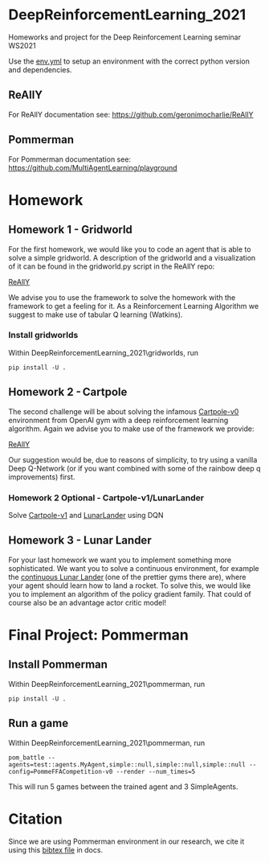 # DeepReinforcementLearning_2021
Homeworks and project for the Deep Reinforcement Learning seminar WS2021

Use the [env.yml](../master/env.yml) to setup an environment with the correct python version and dependencies.

## ReAllY
For ReAllY documentation see: https://github.com/geronimocharlie/ReAllY

## Pommerman
For Pommerman documentation see: https://github.com/MultiAgentLearning/playground

# Homework

## Homework 1 - Gridworld

For the first homework, we would like you to code an agent that is able to solve a simple gridworld.
A description of the gridworld and a visualization of it can be found in the gridworld.py script in the ReAllY repo:

[ReAllY](https://github.com/geronimocharlie/ReAllY)

We advise you to use the framework to solve the homework with the framework to get a feeling for it. As a Reinforcement Learning Algorithm we suggest to make use of tabular Q learning (Watkins).

### Install gridworlds

Within DeepReinforcementLearning_2021\gridworlds, run 

`pip install -U .`

## Homework 2 - Cartpole
The second challenge will be about solving the infamous [Cartpole-v0](https://gym.openai.com/envs/CartPole-v0/) environment from OpenAI gym with a deep reinforcement learning algorithm. Again we advise you to make use of the framework we provide: 

[ReAllY](https://github.com/geronimocharlie/ReAllY)

Our suggestion would be, due to reasons of simplicity, to try using a vanilla Deep Q-Network (or if you want combined with some of the rainbow deep q improvements) first.

### Homework 2 Optional - Cartpole-v1/LunarLander
Solve [Cartpole-v1](https://gym.openai.com/envs/CartPole-v1/) and [LunarLander](https://gym.openai.com/envs/LunarLander-v2/) using DQN

## Homework 3 - Lunar Lander
For your last homework we want you to implement something more sophisticated.
We want you to solve a continuous environment, for example the [continuous Lunar Lander](https://gym.openai.com/envs/LunarLanderContinuous-v2/) (one of the prettier gyms there are), where your agent should learn how to land a rocket. To solve this, we would like you to implement an algorithm of the policy gradient family. That could of course also be an advantage actor critic model!


# Final Project: Pommerman

## Install Pommerman
Within DeepReinforcementLearning_2021\pommerman, run 

`pip install -U .`

## Run a game
Within DeepReinforcementLearning_2021\pommerman, run

`pom_battle --agents=test::agents.MyAgent,simple::null,simple::null,simple::null --config=PommeFFACompetition-v0 --render --num_times=5`

This will run 5 games between the trained agent and 3 SimpleAgents.

# Citation
Since we are using Pommerman environment in our research, we cite it using this [bibtex file](../master/pommerman/docs/pommerman.bib) in docs.
